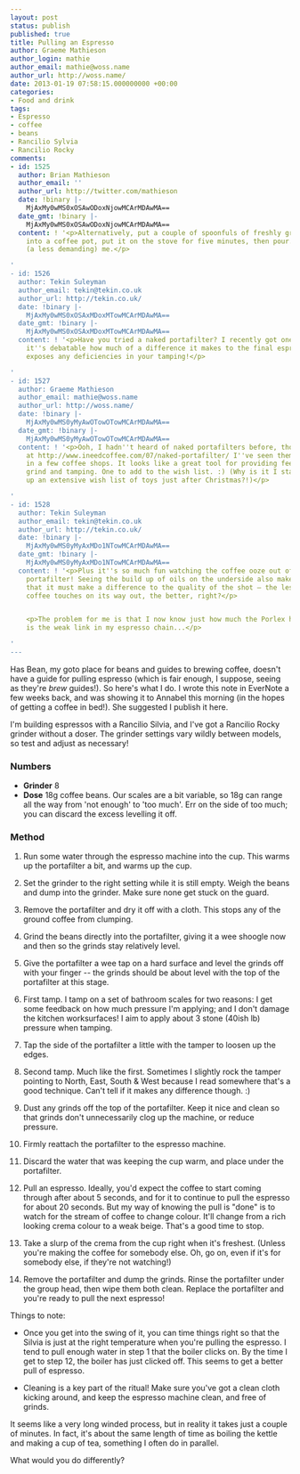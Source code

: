 ```yaml
---
layout: post
status: publish
published: true
title: Pulling an Espresso
author: Graeme Mathieson
author_login: mathie
author_email: mathie@woss.name
author_url: http://woss.name/
date: 2013-01-19 07:58:15.000000000 +00:00
categories:
- Food and drink
tags:
- Espresso
- coffee
- beans
- Rancilio Sylvia
- Rancilio Rocky
comments:
- id: 1525
  author: Brian Mathieson
  author_email: ''
  author_url: http://twitter.com/mathieson
  date: !binary |-
    MjAxMy0wMS0xOSAwODoxNjowMCArMDAwMA==
  date_gmt: !binary |-
    MjAxMy0wMS0xOSAwODoxNjowMCArMDAwMA==
  content: ! '<p>Alternatively, put a couple of spoonfuls of freshly ground coffee
    into a coffee pot, put it on the stove for five minutes, then pour. It works for
    (a less demanding) me.</p>

'
- id: 1526
  author: Tekin Suleyman
  author_email: tekin@tekin.co.uk
  author_url: http://tekin.co.uk/
  date: !binary |-
    MjAxMy0wMS0xOSAxMDoxMTowMCArMDAwMA==
  date_gmt: !binary |-
    MjAxMy0wMS0xOSAxMDoxMTowMCArMDAwMA==
  content: ! '<p>Have you tried a naked portafilter? I recently got one and whilst
    it''s debatable how much of a difference it makes to the final espresso, it certainly
    exposes any deficiencies in your tamping!</p>

'
- id: 1527
  author: Graeme Mathieson
  author_email: mathie@woss.name
  author_url: http://woss.name/
  date: !binary |-
    MjAxMy0wMS0yMyAwOTowOTowMCArMDAwMA==
  date_gmt: !binary |-
    MjAxMy0wMS0yMyAwOTowOTowMCArMDAwMA==
  content: ! '<p>Ooh, I hadn''t heard of naked portafilters before, though looking
    at http://www.ineedcoffee.com/07/naked-portafilter/ I''ve seen them in action
    in a few coffee shops. It looks like a great tool for providing feedback on the
    grind and tamping. One to add to the wish list. :) (Why is it I start building
    up an extensive wish list of toys just after Christmas?!)</p>

'
- id: 1528
  author: Tekin Suleyman
  author_email: tekin@tekin.co.uk
  author_url: http://tekin.co.uk/
  date: !binary |-
    MjAxMy0wMS0yMyAxMDo1NTowMCArMDAwMA==
  date_gmt: !binary |-
    MjAxMy0wMS0yMyAxMDo1NTowMCArMDAwMA==
  content: ! '<p>Plus it''s so much fun watching the coffee ooze out of a bottomless
    portafilter! Seeing the build up of oils on the underside also makes me think
    that it must make a difference to the quality of the shot – the less stuff the
    coffee touches on its way out, the better, right?</p>


    <p>The problem for me is that I now know just how much the Porlex hand grinder
    is the weak link in my espresso chain...</p>

'
---
```

Has Bean, my goto place for beans and guides to brewing coffee, doesn't have a guide for pulling espresso (which is fair enough, I suppose, seeing as they're *brew* guides!). So here's what I do. I wrote this note in EverNote a few weeks back, and was showing it to Annabel this morning (in the hopes of getting a coffee in bed!). She suggested I publish it here.

I'm building espressos with a Rancilio Silvia, and I've got a Rancilio Rocky grinder without a doser. The grinder settings vary wildly between models, so test and adjust as necessary!

### Numbers

* **Grinder** 8
* **Dose** 18g coffee beans. Our scales are a bit variable, so 18g can range all the way from 'not enough' to 'too much'. Err on the side of too much; you can discard the excess levelling it off.

### Method

1. Run some water through the espresso machine into the cup. This warms up the portafilter a bit, and warms up the cup.

2. Set the grinder to the right setting while it is still empty. Weigh the beans and dump into the grinder. Make sure none get stuck on the guard.

3. Remove the portafilter and dry it off with a cloth. This stops any of the ground coffee from clumping. 

4. Grind the beans directly into the portafilter, giving it a wee shoogle now and then so the grinds stay relatively level.

5. Give the portafilter a wee tap on a hard surface and level the grinds off with your finger -- the grinds should be about level with the top of the portafilter at this stage.

6. First tamp. I tamp on a set of bathroom scales for two reasons: I get some feedback on how much pressure I'm applying; and I don't damage the kitchen worksurfaces! I aim to apply about 3 stone (40ish lb) pressure when tamping.

7. Tap the side of the portafilter a little with the tamper to loosen up the edges.

8. Second tamp. Much like the first. Sometimes I slightly rock the tamper pointing to North, East, South & West because I read somewhere that's a good technique. Can't tell if it makes any difference though. :)

9. Dust any grinds off the top of the portafilter. Keep it nice and clean so that grinds don't unnecessarily clog up the machine, or reduce pressure.

10. Firmly reattach the portafilter to the espresso machine.

11. Discard the water that was keeping the cup warm, and place under the portafilter.

12. Pull an espresso. Ideally, you'd expect the coffee to start coming through after about 5 seconds, and for it to continue to pull the espresso for about 20 seconds. But my way of knowing the pull is "done" is to watch for the stream of coffee to change colour. It'll change from a rich looking crema colour to a weak beige. That's a good time to stop.

13. Take a slurp of the crema from the cup right when it's freshest. (Unless you're making the coffee for somebody else. Oh, go on, even if it's for somebody else, if they're not watching!)

14. Remove the portafilter and dump the grinds. Rinse the portafilter under the group head, then wipe them both clean. Replace the portafilter and you're ready to pull the next espresso!

Things to note:

* Once you get into the swing of it, you can time things right so that the Silvia is just at the right temperature when you're pulling the espresso. I tend to pull enough water in step 1 that the boiler clicks on. By the time I get to step 12, the boiler has just clicked off. This seems to get a better pull of espresso.

* Cleaning is a key part of the ritual! Make sure you've got a clean cloth kicking around, and keep the espresso machine clean, and free of grinds.

It seems like a very long winded process, but in reality it takes just a couple of minutes. In fact, it's about the same length of time as boiling the kettle and making a cup of tea, something I often do in parallel.

What would you do differently?
